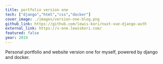 ```yaml
---
title: portfolio version one
tech: ["django","html","css","docker"]
cover_image: ./images/version-one-blog.png
github_link: https://github.com/lewis-kori/nuxt-vue-django-auth
external_link: https://v-one.lewiskori.com/
featured: false
year: 2019
---
```

Personal portfolio and website version one for myself, powered by django and docker.
